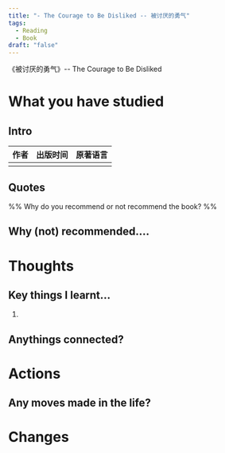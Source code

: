 ```yaml
---
title: "- The Courage to Be Disliked -- 被讨厌的勇气"
tags:
  - Reading
  - Book
draft: "false"
---
```

《被讨厌的勇气》-- The Courage to Be Disliked

# What you have studied

## Intro

| 作者  | 出版时间 | 原著语言 |
| --- | ---- | ---- |
|     |      |      |


## Quotes


%% Why do you recommend or not recommend the book? %%
## Why (not) recommended....



# Thoughts
## Key things I learnt...
1. 


## Anythings connected?



# Actions
## Any moves made in the life?




# Changes

